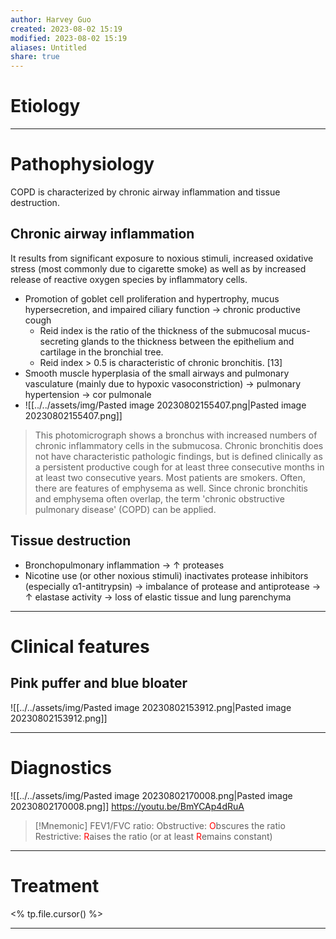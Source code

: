 ```yaml
---
author: Harvey Guo
created: 2023-08-02 15:19
modified: 2023-08-02 15:19
aliases: Untitled
share: true
---
```

# Etiology


---
# Pathophysiology
COPD is characterized by chronic airway inflammation and tissue destruction.
## Chronic airway inflammation
It results from significant exposure to noxious stimuli, increased oxidative stress (most commonly due to cigarette smoke) as well as by increased release of reactive oxygen species by inflammatory cells.
- Promotion of goblet cell proliferation and hypertrophy, mucus hypersecretion, and impaired ciliary function → chronic productive cough
	- Reid index is the ratio of the thickness of the submucosal mucus-secreting glands to the thickness between the epithelium and cartilage in the bronchial tree.
	- Reid index > 0.5 is characteristic of chronic bronchitis. [13]
- Smooth muscle hyperplasia of the small airways and pulmonary vasculature (mainly due to hypoxic vasoconstriction) → pulmonary hypertension → cor pulmonale
- ![[../../assets/img/Pasted image 20230802155407.png|Pasted image 20230802155407.png]]
> This photomicrograph shows a bronchus with increased numbers of chronic inflammatory cells in the submucosa. Chronic bronchitis does not have characteristic pathologic findings, but is defined clinically as a persistent productive cough for at least three consecutive months in at least two consecutive years. Most patients are smokers. Often, there are features of emphysema as well. Since chronic bronchitis and emphysema often overlap, the term 'chronic obstructive pulmonary disease' (COPD) can be applied.
## Tissue destruction
- Bronchopulmonary inflammation → ↑ proteases
- Nicotine use (or other noxious stimuli) inactivates protease inhibitors (especially α1-antitrypsin) → imbalance of protease and antiprotease → ↑ elastase activity → loss of elastic tissue and lung parenchyma

---
# Clinical features
## Pink puffer and blue bloater
![[../../assets/img/Pasted image 20230802153912.png|Pasted image 20230802153912.png]]

---
# Diagnostics
![[../../assets/img/Pasted image 20230802170008.png|Pasted image 20230802170008.png]]
https://youtu.be/BmYCAp4dRuA
>[!Mnemonic]
> FEV1/FVC ratio:
>Obstructive: <font color="#ff0000">O</font>bscures the ratio
>Restrictive: <font color="#ff0000">R</font>aises the ratio (or at least <font color="#ff0000">R</font>emains constant)

---
# Treatment
<% tp.file.cursor() %>

---
